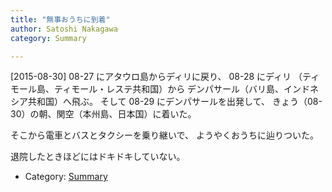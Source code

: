 ```yaml
---
title: "無事おうちに到着"
author: Satoshi Nakagawa
category: Summary

---
```


[2015-08-30]  08-27 にアタウロ島からディリに戻り、
08-28 にディリ
（ティモール島、ティモール・レステ共和国）から
デンパサール（バリ島、インドネシア共和国）へ飛ぶ。
そして 08-29 にデンパサールを出発して、
きょう（08-30）の朝、関空（本州島、日本国）に着いた。

 そこから電車とバスとタクシーを乗り継いで、
ようやくおうちに辿りついた。

 退院したときほどにはドキドキしていない。

- Category: [Summary](/categories.html#Summary)

